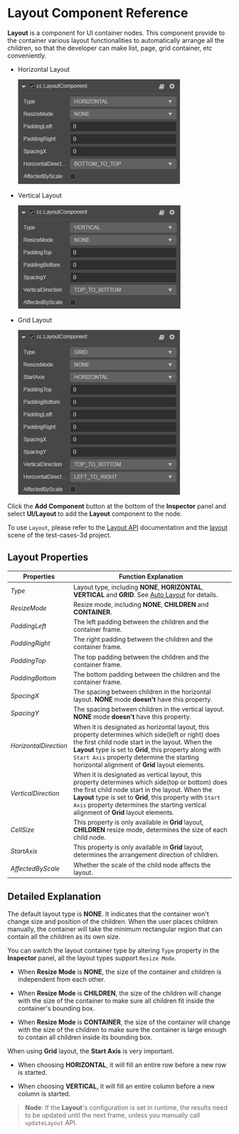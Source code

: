 # Layout Component Reference

__Layout__ is a component for UI container nodes. This component provide to the container various layout functionalities to automatically arrange all the children, so that the developer can make list, page, grid container, etc conveniently.

- Horizontal Layout

  ![horizontal-layout.png](layout/horizontal-layout.png)

- Vertical Layout

  ![vertical-layout.png](layout/vertical-layout.png)

- Grid Layout

  ![grid-layout.png](layout/grid-layout.png)

Click the __Add Component__ button at the bottom of the __Inspector__ panel and select __UI/Layout__ to add the __Layout__ component to the node.

To use `Layout`, please refer to the [Layout API](../../../api/en/classes/ui.layout.html)  documentation and the [layout](https://github.com/cocos-creator/test-cases-3d/tree/master/assets/cases/ui/05.layout) scene of the test-cases-3d project.

## Layout Properties

| Properties             | Function Explanation      |
| --------------         | -----------   |
| *Type*                 | Layout type, including __NONE__, __HORIZONTAL__, __VERTICAL__ and __GRID__. See [Auto Layout](../engine/auto-layout.md) for details. |
| *ResizeMode*           | Resize mode, including __NONE__, __CHILDREN__ and __CONTAINER__. |
| *PaddingLeft*          | The left padding between the children and the container frame. |
| *PaddingRight*         | The right padding between the children and the container frame. |
| *PaddingTop*           | The top padding between the children and the container frame. |
| *PaddingBottom*        | The bottom padding between the children and the container frame. |
| *SpacingX*             | The spacing between children in the horizontal layout. __NONE__ mode __doesn't__ have this property. |
| *SpacingY*             | The spacing between children in the vertical layout. __NONE__ mode __doesn't__ have this property. |
| *HorizontalDirection*  | When it is designated as horizontal layout, this property determines which side(left or right) does the first child node start in the layout. When the __Layout__ type is set to __Grid__, this property along with `Start Axis` property determine the starting horizontal alignment of __Grid__ layout elements. |
| *VerticalDirection*    | When it is designated as vertical layout, this property determines which side(top or bottom) does the first child node start in the layout. When the __Layout__ type is set to __Grid__, this property with `Start Axis` property determines the starting vertical alignment of __Grid__ layout elements. |
| *CellSize*             | This property is only available in __Grid__ layout, __CHILDREN__ resize mode, determines the size of each child node. |
| *StartAxis*            | This property is only available in __Grid__ layout, determines the arrangement direction of children. |
| *AffectedByScale*      | Whether the scale of the child node affects the layout.  |

## Detailed Explanation

The default layout type is __NONE__. It indicates that the container won't change size and position of the children. When the user places children manually, the container will take the minimum rectangular region that can contain all the children as its own size.

You can switch the layout container type by altering `Type` property in the __Inspector__ panel, all the layout types support `Resize Mode`.

- When __Resize Mode__ is __NONE__, the size of the container and children is independent from each other.

- When __Resize Mode__ is __CHILDREN__, the size of the children will change with the size of the container to make sure all children fit inside the container's bounding box.

- When __Resize Mode__ is __CONTAINER__, the size of the container will change with the size of the children to make sure the container is large enough to contain all children inside its bounding box.

When using __Grid__ layout, the __Start Axis__ is very important.

- When choosing __HORIZONTAL__, it will fill an entire row before a new row is started.

- When choosing __VERTICAL__, it will fill an entire column before a new column is started.

> __Node__: If the __Layout__'s configuration is set in runtime, the results need to be updated until the next frame, unless you manually call `updateLayout` API.
